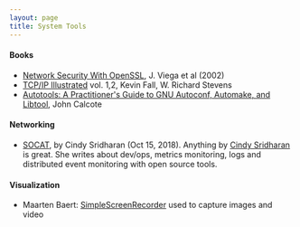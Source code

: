 ```yaml
---
layout: page
title: System Tools
---
```


#### Books
* [Network Security With OpenSSL](https://www.amazon.com/Network-Security-OpenSSL-John-Viega/dp/059600270X), J. Viega et al (2002)
* [TCP/IP Illustrated](https://www.amazon.com/TCP-Illustrated-Protocols-Addison-Wesley-Professional/dp/0321336313/) vol. 1,2, Kevin Fall, W. Richard Stevens
* [Autotools: A Practitioner's Guide to GNU Autoconf, Automake, and Libtool](https://www.amazon.com/Autotools-2nd-John-Calcote/dp/1593279728), John Calcote

#### Networking
* [SOCAT](href="https://medium.com/@copyconstruct/socat-29453e9fc8a6), by Cindy Sridharan (Oct 15, 2018). Anything by <a href="https://medium.com/@copyconstruct">Cindy Sridharan</a> is great. She writes about dev/ops, metrics monitoring, logs and distributed event monitoring with open source tools.

#### Visualization
* Maarten Baert: [SimpleScreenRecorder](https://www.maartenbaert.be/simplescreenrecorder/) used to capture images and video